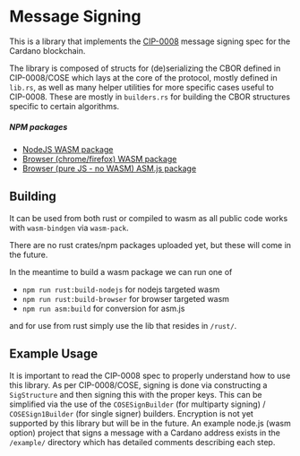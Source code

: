 # Message Signing

This is a library that implements the [CIP-0008](https://github.com/cardano-foundation/CIPs/blob/master/CIP-0008/README.md) message signing spec for the Cardano blockchain.

The library is composed of structs for (de)serializing the CBOR defined in CIP-0008/COSE which lays at the core of the protocol, mostly defined in `lib.rs`, as well as many helper utilities for more specific cases useful to CIP-0008. These are mostly in `builders.rs` for building the CBOR structures specific to certain algorithms.

##### NPM packages

- [NodeJS WASM package](https://www.npmjs.com/package/@emurgo/cardano-message-signing-nodejs)
- [Browser (chrome/firefox) WASM package](https://www.npmjs.com/package/@emurgo/cardano-message-signing-browser)
- [Browser (pure JS - no WASM) ASM.js package](https://www.npmjs.com/package/@emurgo/cardano-message-signing-asmjs)


## Building

It can be used from both rust or compiled to wasm as all public code works with `wasm-bindgen` via `wasm-pack`.

There are no rust crates/npm packages uploaded yet, but these will come in the future.

In the meantime to build a wasm package we can run one of

* `npm run rust:build-nodejs` for nodejs targeted wasm
* `npm run rust:build-browser` for browser targeted wasm
* `npm run asm:build` for conversion for asm.js

and for use from rust simply use the lib that resides in `/rust/`.



## Example Usage

It is important to read the CIP-0008 spec to properly understand how to use this library. As per CIP-0008/COSE, signing is done via constructing a `SigStructure` and then signing this with the proper keys. This can be simplified via the use of the `COSESignBuilder` (for multiparty signing) / `COSESign1Builder` (for single signer) builders. Encryption is not yet supported by this library but will be in the future. An example node.js (wasm option) project that signs a message with a Cardano address exists in the `/example/` directory which has detailed comments describing each step.
